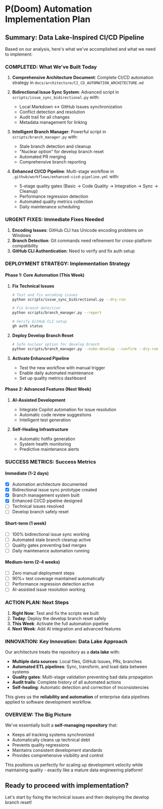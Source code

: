 # P(Doom) Automation Implementation Plan

## Summary: Data Lake-Inspired CI/CD Pipeline

Based on our analysis, here's what we've accomplished and what we need to implement:

### COMPLETED: What We've Built Today

1. **Comprehensive Architecture Document**: Complete CI/CD automation strategy in `docs/architecture/CI_CD_AUTOMATION_ARCHITECTURE.md`

2. **Bidirectional Issue Sync System**: Advanced script in `scripts/issue_sync_bidirectional.py` with:
   - Local Markdown <-> GitHub Issues synchronization
   - Conflict detection and resolution
   - Audit trail for all changes
   - Metadata management for linking

3. **Intelligent Branch Manager**: Powerful script in `scripts/branch_manager.py` with:
   - Stale branch detection and cleanup
   - "Nuclear option" for develop branch reset
   - Automated PR merging
   - Comprehensive branch reporting

4. **Enhanced CI/CD Pipeline**: Multi-stage workflow in `.github/workflows/enhanced-cicd-pipeline.yml` with:
   - 5-stage quality gates (Basic -> Code Quality -> Integration -> Sync -> Cleanup)
   - Performance regression detection
   - Automated quality metrics collection
   - Daily maintenance scheduling

### URGENT FIXES: Immediate Fixes Needed

1. **Encoding Issues**: GitHub CLI has Unicode encoding problems on Windows
2. **Branch Detection**: Git commands need refinement for cross-platform compatibility
3. **GitHub CLI Authentication**: Need to verify and fix auth setup

### DEPLOYMENT STRATEGY: Implementation Strategy

#### Phase 1: Core Automation (This Week)
1. **Fix Technical Issues**
   ```bash
   # Test and fix encoding issues
   python scripts/issue_sync_bidirectional.py --dry-run
   
   # Fix branch detection
   python scripts/branch_manager.py --report
   
   # Verify GitHub CLI setup
   gh auth status
   ```

2. **Deploy Develop Branch Reset**
   ```bash
   # Safe nuclear option for develop branch
   python scripts/branch_manager.py --nuke-develop --confirm --dry-run
   ```

3. **Activate Enhanced Pipeline**
   - Test the new workflow with manual trigger
   - Enable daily automated maintenance
   - Set up quality metrics dashboard

#### Phase 2: Advanced Features (Next Week)
1. **AI-Assisted Development**
   - Integrate Copilot automation for issue resolution
   - Automatic code review suggestions
   - Intelligent test generation

2. **Self-Healing Infrastructure**
   - Automatic hotfix generation
   - System health monitoring
   - Predictive maintenance alerts

### SUCCESS METRICS: Success Metrics

#### Immediate (1-2 days)
- [x] Automation architecture documented
- [x] Bidirectional issue sync prototype created
- [x] Branch management system built
- [x] Enhanced CI/CD pipeline designed
- [ ] Technical issues resolved
- [ ] Develop branch safely reset

#### Short-term (1 week)
- [ ] 100% bidirectional issue sync working
- [ ] Automated stale branch cleanup active
- [ ] Quality gates preventing bad merges
- [ ] Daily maintenance automation running

#### Medium-term (2-4 weeks)
- [ ] Zero manual deployment steps
- [ ] 90%+ test coverage maintained automatically
- [ ] Performance regression detection active
- [ ] AI-assisted issue resolution working

### ACTION PLAN: Next Steps

1. **Right Now**: Test and fix the scripts we built
2. **Today**: Deploy the develop branch reset safely
3. **This Week**: Activate the full automation pipeline
4. **Next Week**: Add AI integration and advanced features

### INNOVATION: Key Innovation: Data Lake Approach

Our architecture treats the repository as a **data lake** with:
- **Multiple data sources**: Local files, GitHub Issues, PRs, branches
- **Automated ETL pipelines**: Sync, transform, and load data between systems
- **Quality gates**: Multi-stage validation preventing bad data propagation
- **Audit trails**: Complete history of all automated actions
- **Self-healing**: Automatic detection and correction of inconsistencies

This gives us the **reliability and automation** of enterprise data pipelines applied to software development workflow.

### OVERVIEW: The Big Picture

We've essentially built a **self-managing repository** that:
- Keeps all tracking systems synchronized
- Automatically cleans up technical debt
- Prevents quality regressions
- Maintains consistent development standards
- Provides comprehensive visibility and control

This positions us perfectly for scaling up development velocity while maintaining quality - exactly like a mature data engineering platform!

## Ready to proceed with implementation?

Let's start by fixing the technical issues and then deploying the develop branch reset!